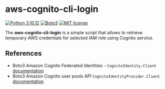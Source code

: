 # aws-cognito-cli-login

[![Python 3.10.12](https://img.shields.io/badge/python-3.10.12-blue.svg)](https://www.python.org/downloads/release/python-377/)
[![Boto3](https://img.shields.io/badge/Boto3-1.34.115-blue.svg)](https://boto3.amazonaws.com/v1/documentation/api/latest/index.html)
[![MIT license](https://img.shields.io/badge/License-MIT-blue.svg)](https://lbesson.mit-license.org/)

The **aws-cognito-cli-login** is a simple script that allows to retrieve temporary AWS credentials for selected IAM role using Cognito service.

## References
- Boto3 Amazon Cognito Federated Identities - `CognitoIdentity.Client` [documentation](https://boto3.amazonaws.com/v1/documentation/api/latest/reference/services/cognito-identity.html#cognitoidentity)
- Boto3 Amazon Cognito user pools API `CognitoIdentityProvider.Client` [documentation](https://boto3.amazonaws.com/v1/documentation/api/latest/reference/services/cognito-idp.html#cognitoidentityprovider)